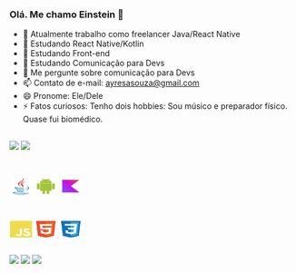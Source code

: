 ### Olá. Me chamo Einstein 👋

- 🔭 Atualmente trabalho como freelancer Java/React Native
- 🌱 Estudando React Native/Kotlin
- 🌱 Estudando Front-end
- 🌱 Estudando Comunicação para Devs
- 💬 Me pergunte sobre comunicação para Devs
- 📫 Contato de e-mail: ayresasouza@gmail.com
- 😄 Pronome: Ele/Dele
- ⚡ Fatos curiosos: Tenho dois hobbies: Sou músico e preparador físico. Quase fui biomédico.

##

<img height="180cm" src="https://github-readme-stats.vercel.app/api?username=einsteinayres&show_icons=true&theme=dark&include_all_commits=true&count_private=true"/>
<img height="180cm" src="https://github-readme-stats.vercel.app/api/top-langs/?username=einsteinayres&layout=compact&langs_count=16&theme=dark"/>

##

<div style="display: inline_block"><br>
  <img align="center" alt="Rafa-Csharp" height="30" width="40" src="https://raw.githubusercontent.com/devicons/devicon/master/icons/java/java-original.svg">
  <img align="center" alt="Rafa-Python" height="30" width="40" src="https://raw.githubusercontent.com/devicons/devicon/master/icons/android/android-original.svg">
  <img align="center" alt="Rafa-Csharp" height="30" width="40" src="https://raw.githubusercontent.com/devicons/devicon/master/icons/kotlin/kotlin-original.svg">
</div>

##

<div style="display: inline_block"><br>
  <img align="center" alt="Rafa-Js" height="30" width="40" src="https://raw.githubusercontent.com/devicons/devicon/master/icons/javascript/javascript-plain.svg">
  <img align="center" alt="Rafa-HTML" height="30" width="40" src="https://raw.githubusercontent.com/devicons/devicon/master/icons/html5/html5-original.svg">
  <img align="center" alt="Rafa-CSS" height="30" width="40" src="https://raw.githubusercontent.com/devicons/devicon/master/icons/css3/css3-original.svg">
</div>
  
  ##
  ##
 
<div> 
 
  <a href="https://instagram.com/einsteinayres" target="_blank"><img src="https://img.shields.io/badge/-Instagram-%23E4405F?style=for-the-badge&logo=instagram&logoColor=white" target="_blank"></a>
  <a href = "mailto:ayresasouza@gmail.com"><img src="https://img.shields.io/badge/-Gmail-%23333?style=for-the-badge&logo=gmail&logoColor=white" target="_blank"></a>
  <a href="https://www.linkedin.com/in/einsteinayres" target="_blank"><img src="https://img.shields.io/badge/-LinkedIn-%230077B5?style=for-the-badge&logo=linkedin&logoColor=white" target="_blank"></a> 
  
</div>


